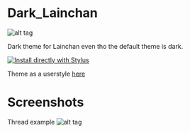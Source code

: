 # Dark_Lainchan
![alt tag](https://s14.postimg.org/vpjgk3o0h/home.png)

Dark theme for Lainchan even tho the default theme is dark.

[![Install directly with Stylus](https://img.shields.io/badge/Install%20directly%20with-Stylus-238b8b.svg)](https://rawgit.com/tkosamja/stylish-themes/master/lainchan/lainchan.user.css)

Theme as a userstyle [here](https://userstyles.org/styles/147488/dark-lainchan)

# Screenshots

Thread example
![alt tag](https://s14.postimg.org/w2auqnoe9/147488_after.png)
